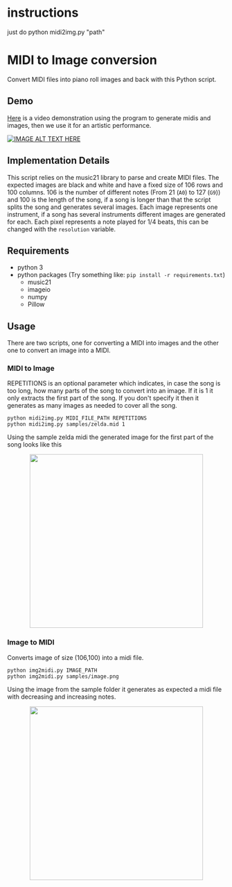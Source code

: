 # instructions
just do 
python midi2img.py "path"

# MIDI to Image conversion

Convert MIDI files into piano roll images and back with this Python script.


## Demo
[Here](https://www.youtube.com/watch?v=YJ-TEpLwuns) is a video demonstration using the program to generate midis and images, then we use it for an artistic performance.

[![IMAGE ALT TEXT HERE](https://i.ytimg.com/vi/YJ-TEpLwuns/maxresdefault.jpg)](https://www.youtube.com/watch?v=YJ-TEpLwuns)


## Implementation Details
This script relies on the music21 library to parse and create MIDI files. The expected images are black and white and have a fixed size of 106 rows and 100 columns. 106 is the number of different notes (From 21 (`A0`) to 127 (`G9`)) and 100 is the length of the song, if a song is longer than that the script splits the song and generates several images. Each image represents one instrument, if a song has several instruments different images are generated for each. Each pixel represents a note played for 1/4 beats, this can be changed with the `resolution` variable.

## Requirements
- python 3
- python packages (Try something like: `pip install -r requirements.txt`)
  - music21
  - imageio
  - numpy
  - Pillow

## Usage
There are two scripts, one for converting a MIDI into images and the other one to convert an image into a MIDI.

### MIDI to Image

REPETITIONS is an optional parameter which indicates, in case the song is too long, how many parts of the song to convert into an image. If it is 1 it only extracts the first part of the song. If you don't specify it then it generates as many images as needed to cover all the song.

```
python midi2img.py MIDI_FILE_PATH REPETITIONS
python midi2img.py samples/zelda.mid 1
```

Using the sample zelda midi the generated image for the first part of the song looks like this
<div style="text-align:center">
<img src="samples/converted_samples/zelda_Piano_0.png" width="400" height="400" />
</div>

### Image to MIDI

Converts image of size (106,100) into a midi file.

```
python img2midi.py IMAGE_PATH
python img2midi.py samples/image.png
```

Using the image from the sample folder it generates as expected a midi file with decreasing and increasing notes.
<div style="text-align:center">
<img src="samples/image.png" width="400" height="400" />
</div>


